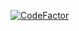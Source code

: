 [![CodeFactor](https://www.codefactor.io/repository/github/davidsalamancagonzalez/nuwevueling/badge)](https://www.codefactor.io/repository/github/davidsalamancagonzalez/nuwevueling)
